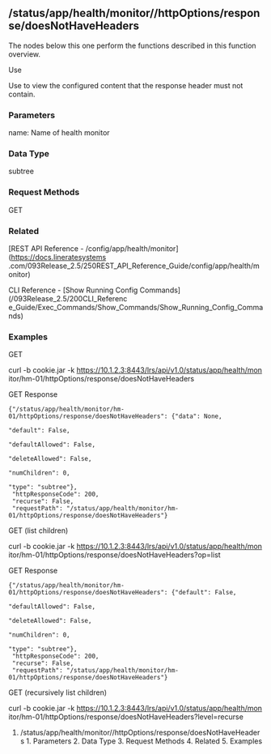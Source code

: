 ## /status/app/health/monitor/<name>/httpOptions/response/doesNotHaveHeaders

The nodes below this one perform the functions described in this function
overview.

Use

Use to view the configured content that the response header must not contain.

### Parameters

name: Name of health monitor

### Data Type

subtree

### Request Methods

GET

### Related

[REST API Reference - /config/app/health/monitor](https://docs.lineratesystems
.com/093Release_2.5/250REST_API_Reference_Guide/config/app/health/monitor)

CLI Reference - [Show Running Config Commands](/093Release_2.5/200CLI_Referenc
e_Guide/Exec_Commands/Show_Commands/Show_Running_Config_Commands)

### Examples

GET

curl -b cookie.jar -k https://10.1.2.3:8443/lrs/api/v1.0/status/app/health/mon
itor/hm-01/httpOptions/response/doesNotHaveHeaders

GET Response

    
    
    {"/status/app/health/monitor/hm-01/httpOptions/response/doesNotHaveHeaders": {"data": None,
                                                                                   "default": False,
                                                                                   "defaultAllowed": False,
                                                                                   "deleteAllowed": False,
                                                                                   "numChildren": 0,
                                                                                   "type": "subtree"},
     "httpResponseCode": 200,
     "recurse": False,
     "requestPath": "/status/app/health/monitor/hm-01/httpOptions/response/doesNotHaveHeaders"}
    

GET (list children)

curl -b cookie.jar -k https://10.1.2.3:8443/lrs/api/v1.0/status/app/health/mon
itor/hm-01/httpOptions/response/doesNotHaveHeaders?op=list

GET Response

    
    
    {"/status/app/health/monitor/hm-01/httpOptions/response/doesNotHaveHeaders": {"default": False,
                                                                                   "defaultAllowed": False,
                                                                                   "deleteAllowed": False,
                                                                                   "numChildren": 0,
                                                                                   "type": "subtree"},
     "httpResponseCode": 200,
     "recurse": False,
     "requestPath": "/status/app/health/monitor/hm-01/httpOptions/response/doesNotHaveHeaders"}
    

GET (recursively list children)

curl -b cookie.jar -k https://10.1.2.3:8443/lrs/api/v1.0/status/app/health/mon
itor/hm-01/httpOptions/response/doesNotHaveHeaders?level=recurse

  1. /status/app/health/monitor/<name>/httpOptions/response/doesNotHaveHeaders
    1. Parameters
    2. Data Type
    3. Request Methods
    4. Related
    5. Examples

